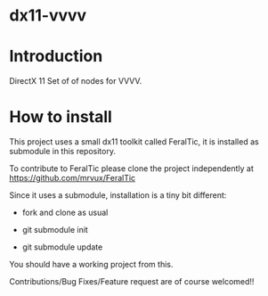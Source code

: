 dx11-vvvv
=========

# Introduction

DirectX 11 Set of of nodes for VVVV.

# How to install

This project uses a small dx11 toolkit called FeralTic, it is installed as submodule in this repository.

To contribute to FeralTic please clone the project independently at https://github.com/mrvux/FeralTic

Since it uses a submodule, installation is a tiny bit different:

* fork and clone as usual

* git submodule init

* git submodule update

You should have a working project from this.

Contributions/Bug Fixes/Feature request are of course welcomed!!

